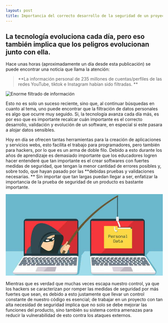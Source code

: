 ```yaml
---
layout: post
title: Importancia del correcto desarrollo de la seguridad de un proyecto en la actualidad
---
```

## La tecnología evoluciona cada día, pero eso también implica que los peligros evolucionan junto con ella.
Hace unas horas (aproximadamente un día desde esta publicación) se puede encontrar una noticia que llama la atención: 
>**La información personal de 235 millones de cuentas/perfiles de las redes YouTube, tiktok e Instagram habían sido filtradas. ** 

![Enorme filtrado de información](https://www.adslzone.net/app/uploads-adslzone.net/2020/08/instagram-tiktok-youtube-filtracion-datos-930x487.jpg)

Esto no es solo un suceso reciente, sino que, al continuar búsquedas en cuanto al tema, uno puede encontrar que la filtración de datos personales es algo que ocurre muy seguido. Si, la tecnología avanza cada día más, es por eso que es importante recalcar cuán importante es el correcto desarrollo, validación y evolución de un software, en especial si este pasara a alojar datos sensibles.

Hoy en día se ofrecen tantas herramientas para la creación de aplicaciones y servicios webs, esto facilita el trabajo para programadores, pero también para hackers, por lo que es un arma de doble filo. Debido a esto durante los años de aprendizaje es demasiado importante que los educadores logren hacer entenderé que tan importante es el crear softwares con fuertes medidas de seguridad, que tengan la menor cantidad de errores posibles y, sobre todo, que hayan pasado por las **debidas pruebas y validaciones necesarias. ** Sin importar que tan largas puedan llegar a ser, enfatizar la importancia de la prueba de seguridad de un producto es bastante importante.

![Enorme filtrado de información](/images/pishing.jpg)

Mientras que es verdad que muchas veces escapa nuestro control, ya que los hackers se caracterizan por romper las medidas de seguridad por más fuertes que sean, es debido a esto justamente que llevar un control constante de nuestro código es esencial; de trabajar en un proyecto con tan alta necesidad de seguridad implica que no solo se debe mejorar las funciones del producto, sino también su sistema contra amenazas para reducir la vulnerabilidad de esto contra los ataques externos.
